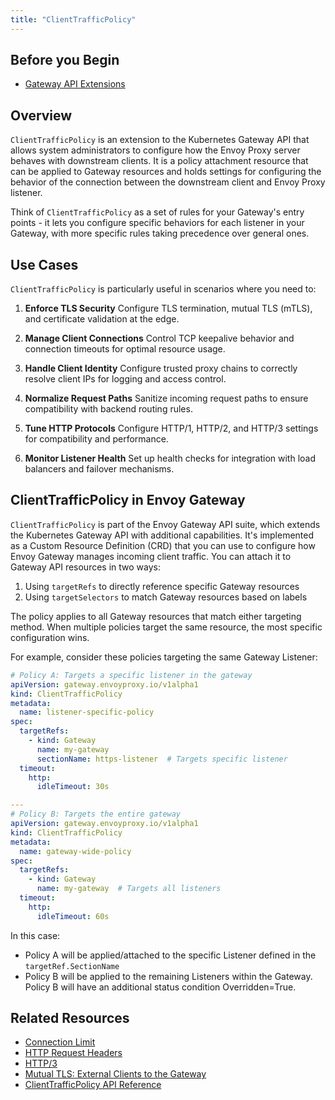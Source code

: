 ```yaml
---
title: "ClientTrafficPolicy"
---
```

## Before you Begin
- [Gateway API Extensions](gateway-api-extensions.md)

## Overview

`ClientTrafficPolicy` is an extension to the Kubernetes Gateway API that allows system administrators to configure how the Envoy Proxy server behaves with downstream clients. It is a policy attachment resource that can be applied to Gateway resources and holds settings for configuring the behavior of the connection between the downstream client and Envoy Proxy listener.

Think of `ClientTrafficPolicy` as a set of rules for your Gateway's entry points - it lets you configure specific behaviors for each listener in your Gateway, with more specific rules taking precedence over general ones.

## Use Cases

`ClientTrafficPolicy` is particularly useful in scenarios where you need to:

1. **Enforce TLS Security**
   Configure TLS termination, mutual TLS (mTLS), and certificate validation at the edge.

2. **Manage Client Connections**
   Control TCP keepalive behavior and connection timeouts for optimal resource usage.

3. **Handle Client Identity**
   Configure trusted proxy chains to correctly resolve client IPs for logging and access control.

4. **Normalize Request Paths**
   Sanitize incoming request paths to ensure compatibility with backend routing rules.

5. **Tune HTTP Protocols**
   Configure HTTP/1, HTTP/2, and HTTP/3 settings for compatibility and performance.

6. **Monitor Listener Health**
   Set up health checks for integration with load balancers and failover mechanisms.

## ClientTrafficPolicy in Envoy Gateway

`ClientTrafficPolicy` is part of the Envoy Gateway API suite, which extends the Kubernetes Gateway API with additional capabilities. It's implemented as a Custom Resource Definition (CRD) that you can use to configure how Envoy Gateway manages incoming client traffic. You can attach it to Gateway API resources in two ways:

1. Using `targetRefs` to directly reference specific Gateway resources
2. Using `targetSelectors` to match Gateway resources based on labels

The policy applies to all Gateway resources that match either targeting method. When multiple policies target the same resource, the most specific configuration wins.

For example, consider these policies targeting the same Gateway Listener:

```yaml
# Policy A: Targets a specific listener in the gateway
apiVersion: gateway.envoyproxy.io/v1alpha1
kind: ClientTrafficPolicy
metadata:
  name: listener-specific-policy
spec:
  targetRefs:
    - kind: Gateway
      name: my-gateway
      sectionName: https-listener  # Targets specific listener
  timeout:
    http:
      idleTimeout: 30s

---
# Policy B: Targets the entire gateway
apiVersion: gateway.envoyproxy.io/v1alpha1
kind: ClientTrafficPolicy
metadata:
  name: gateway-wide-policy
spec:
  targetRefs:
    - kind: Gateway
      name: my-gateway  # Targets all listeners
  timeout:
    http:
      idleTimeout: 60s
```

In this case:
- Policy A will be applied/attached to the specific Listener defined in the `targetRef.SectionName`
- Policy B will be applied to the remaining Listeners within the Gateway. Policy B will have an additional status condition Overridden=True.

## Related Resources

- [Connection Limit](../tasks/traffic/connection-limit)
- [HTTP Request Headers](../tasks/traffic/http-request-headers)
- [HTTP/3](../tasks/traffic/http3)
- [Mutual TLS: External Clients to the Gateway](../tasks/security/mutual-tls.md)
- [ClientTrafficPolicy API Reference](../api/extension_types#clienttrafficpolicy)
